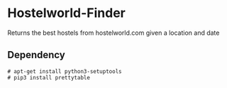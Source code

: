 # Hostelworld-Finder
Returns the best hostels from hostelworld.com given a location and date

## Dependency
```
# apt-get install python3-setuptools
# pip3 install prettytable
```
